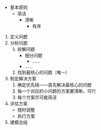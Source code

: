 

- 基本原则
	- 简洁
		- 清晰
			- 有序


1. 定义问题
2. 分析问题
	1. 拆解问题
		- 细分问题
			- ……
		- ……
	2. 找到最核心的问题（唯一）
3. 制定解决方案
	1. 确定优先级——首先解决最核心的问题
	2. 每一个对应的小问题的方案要清晰，可行
	3. 每个方案尽可能简洁
4. 评估方案	
	- 随时调整
	- 执行方案
5. 建模总结